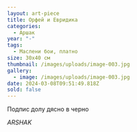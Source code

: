 ```yaml
---
layout: art-piece
title: Орфей и Евридика
categories:
  - Аршак
year: "-"
tags:
  - Маслени бои, платно
size: 30х40 см
thumbnail: /images/uploads/image-003.jpg
gallery:
  - image: /images/uploads/image-003.jpg
date: 2024-03-08T09:51:49.818Z
sold: false
---
```

Подпис долу дясно в черно 

*ARSHAK*
